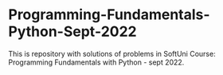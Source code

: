 # Programming-Fundamentals-Python-Sept-2022
This is repository with solutions of problems in SoftUni Course: Programming Fundamentals with Python - sept 2022.

